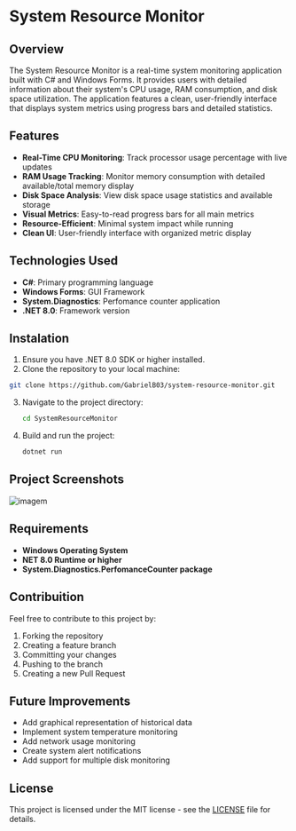 # System Resource Monitor

## Overview

The System Resource Monitor is a real-time system monitoring application built with C# and Windows Forms. It provides users with detailed information about their system's CPU usage, RAM consumption, and disk space utilization. The application features a clean, user-friendly interface that displays system metrics using progress bars and detailed statistics.

## Features

- **Real-Time CPU Monitoring**: Track processor usage percentage with live updates
- **RAM Usage Tracking**: Monitor memory consumption with detailed available/total memory display
- **Disk Space Analysis**: View disk space usage statistics and available storage
- **Visual Metrics**: Easy-to-read progress bars for all main metrics
- **Resource-Efficient**: Minimal system impact while running
- **Clean UI**: User-friendly interface with organized metric display

## Technologies Used

- **C#**: Primary programming language
- **Windows Forms**: GUI Framework
- **System.Diagnostics**: Perfomance counter application
- **.NET 8.0**: Framework version

## Instalation

1. Ensure you have .NET 8.0 SDK or higher installed.
2. Clone the repository to your local machine:
  ```bash
  git clone https://github.com/GabrielB03/system-resource-monitor.git
  ```
3. Navigate to the project directory:
   ```bash
   cd SystemResourceMonitor
   ```
4. Build and run the project:
   ```bash
   dotnet run
   ```

## Project Screenshots

![imagem](https://github.com/user-attachments/assets/6668363c-97be-4d56-ba7e-f69c3a036106)

## Requirements

- **Windows Operating System**
- **NET 8.0 Runtime or higher**
- **System.Diagnostics.PerfomanceCounter package**

## Contribuition

Feel free to contribute to this project by:

1. Forking the repository
2. Creating a feature branch
3. Committing your changes
4. Pushing to the branch
5. Creating a new Pull Request

## Future Improvements

- Add graphical representation of historical data
- Implement system temperature monitoring
- Add network usage monitoring
- Create system alert notifications
- Add support for multiple disk monitoring

## License

This project is licensed under the MIT license - see the [LICENSE](LICENSE) file for details.
